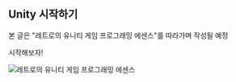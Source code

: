 Unity 시작하기
--
본 글은 "레트로의 유니티 게임 프로그래밍 에센스"를 따라가며 작성될 예정

시작해보자!

![레트로의 유니티 게임 프로그래밍 에센스](./neptupia.github.io/images/unitybook.jpg "레트로의 유니티 게임 프로그래밍 에센스")


